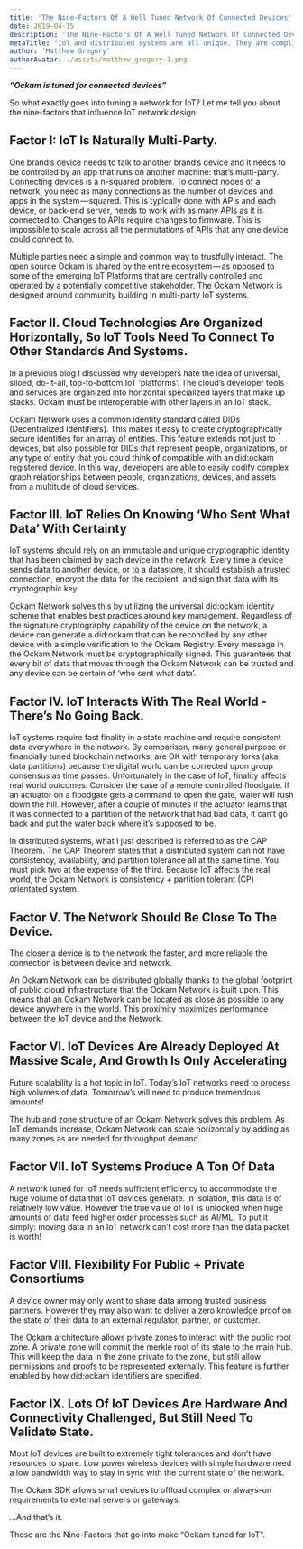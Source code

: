 ```yaml
---
title: 'The Nine-Factors Of A Well Tuned Network Of Connected Devices'
date: 2019-04-15
description: 'The Nine-Factors Of A Well Tuned Network Of Connected Devices'
metaTitle: "IoT and distributed systems are all unique. They are complicated. Let's look at what makes them the same."
author: 'Matthew Gregory'
authorAvatar: ./assets/matthew_gregory-1.png
---
```


**_“Ockam is tuned for connected devices”_**

So what exactly goes into tuning a network for IoT? Let me tell you about the nine-factors that influence IoT network design:

## Factor I: IoT Is Naturally Multi-Party.

One brand’s device needs to talk to another brand’s device and it needs to be controlled by an app that runs on another machine: that’s multi-party. Connecting devices is a n-squared problem. To connect nodes of a network, you need as many connections as the number of devices and apps in the system — squared. This is typically done with APIs and each device, or back-end server, needs to work with as many APIs as it is connected to. Changes to APIs require changes to firmware. This is impossible to scale across all the permutations of APIs that any one device could connect to.

Multiple parties need a simple and common way to trustfully interact. The open source Ockam is shared by the entire ecosystem — as opposed to some of the emerging IoT Platforms that are centrally controlled and operated by a potentially competitive stakeholder. The Ockam Network is designed around community building in multi-party IoT systems.

## Factor II. Cloud Technologies Are Organized Horizontally, So IoT Tools Need To Connect To Other Standards And Systems.

In a previous blog I discussed why developers hate the idea of universal, siloed, do-it-all, top-to-bottom IoT ‘platforms’. The cloud’s developer tools and services are organized into horizontal specialized layers that make up stacks. Ockam must be interoperable with other layers in an IoT stack.

Ockam Network uses a common identity standard called DIDs (Decentralized Identifiers). This makes it easy to create cryptographically secure identities for an array of entities. This feature extends not just to devices, but also possible for DIDs that represent people, organizations, or any type of entity that you could think of compatible with an did:ockam registered device. In this way, developers are able to easily codify complex graph relationships between people, organizations, devices, and assets from a multitude of cloud services.

## Factor III. IoT Relies On Knowing ‘Who Sent What Data’ With Certainty

IoT systems should rely on an immutable and unique cryptographic identity that has been claimed by each device in the network. Every time a device sends data to another device, or to a datastore, it should establish a trusted connection, encrypt the data for the recipient, and sign that data with its cryptographic key.

Ockam Network solves this by utilizing the universal did:ockam identity scheme that enables best practices around key management. Regardless of the signature cryptography capability of the device on the network, a device can generate a did:ockam that can be reconciled by any other device with a simple verification to the Ockam Registry. Every message in the Ockam Network must be cryptographically signed. This guarantees that every bit of data that moves through the Ockam Network can be trusted and any device can be certain of ‘who sent what data’.

## Factor IV. IoT Interacts With The Real World - There’s No Going Back.

IoT systems require fast finality in a state machine and require consistent data everywhere in the network. By comparison, many general purpose or financially tuned blockchain networks, are OK with temporary forks (aka data partitions) because the digital world can be corrected upon group consensus as time passes. Unfortunately in the case of IoT, finality affects real world outcomes. Consider the case of a remote controlled floodgate. If an actuator on a floodgate gets a command to open the gate, water will rush down the hill. However, after a couple of minutes if the actuator learns that it was connected to a partition of the network that had bad data, it can’t go back and put the water back where it’s supposed to be.

In distributed systems, what I just described is referred to as the CAP Theorem. The CAP Theorem states that a distributed system can not have consistency, availability, and partition tolerance all at the same time. You must pick two at the expense of the third. Because IoT affects the real world, the Ockam Network is consistency + partition tolerant (CP) orientated system.

## Factor V. The Network Should Be Close To The Device.

The closer a device is to the network the faster, and more reliable the connection is between device and network.

An Ockam Network can be distributed globally thanks to the global footprint of public cloud infrastructure that the Ockam Network is built upon. This means that an Ockam Network can be located as close as possible to any device anywhere in the world. This proximity maximizes performance between the IoT device and the Network.

## Factor VI. IoT Devices Are Already Deployed At Massive Scale, And Growth Is Only Accelerating

Future scalability is a hot topic in IoT. Today’s IoT networks need to process high volumes of data. Tomorrow’s will need to produce tremendous amounts!

The hub and zone structure of an Ockam Network solves this problem. As IoT demands increase, Ockam Network can scale horizontally by adding as many zones as are needed for throughput demand.

## Factor VII. IoT Systems Produce A Ton Of Data

A network tuned for IoT needs sufficient efficiency to accommodate the huge volume of data that IoT devices generate. In isolation, this data is of relatively low value. However the true value of IoT is unlocked when huge amounts of data feed higher order processes such as AI/ML. To put it simply: moving data in an IoT network can’t cost more than the data packet is worth!

## Factor VIII. Flexibility For Public + Private Consortiums

A device owner may only want to share data among trusted business partners. However they may also want to deliver a zero knowledge proof on the state of their data to an external regulator, partner, or customer.

The Ockam architecture allows private zones to interact with the public root zone. A private zone will commit the merkle root of its state to the main hub. This will keep the data in the zone private to the zone, but still allow permissions and proofs to be represented externally. This feature is further enabled by how did:ockam identifiers are specified.

## Factor IX. Lots Of IoT Devices Are Hardware And Connectivity Challenged, But Still Need To Validate State.

Most IoT devices are built to extremely tight tolerances and don’t have resources to spare. Low power wireless devices with simple hardware need a low bandwidth way to stay in sync with the current state of the network.

The Ockam SDK allows small devices to offload complex or always-on requirements to external servers or gateways.

…And that’s it.

Those are the Nine-Factors that go into make “Ockam tuned for IoT”.

‍

